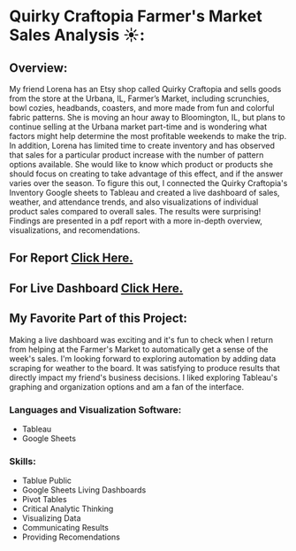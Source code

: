 # Quirky Craftopia Farmer's Market Sales Analysis ☀️:

## Overview: 

My friend Lorena has an Etsy shop called Quirky Craftopia and sells goods from the store at the Urbana, IL, Farmer’s Market, including scrunchies, bowl cozies, headbands, coasters, and more made from fun and colorful fabric patterns. She is moving an hour away to Bloomington, IL, but plans to continue selling at the Urbana market part-time and is wondering what factors might help determine the most profitable weekends to make the trip. In addition, Lorena has limited time to create inventory and has observed that sales for a particular product increase with the number of pattern options available. She would like to know which product or products she should focus on creating to take advantage of this effect, and if the answer varies over the season. To figure this out, I connected the Quirky Craftopia's Inventory Google sheets to Tableau and created a live dashboard of sales, weather, and attendance trends, and also visualizations of individual product sales compared to overall sales. The results were surprising! Findings are presented in a pdf report with a more in-depth overview, visualizations, and recomendations. 


## For Report [Click Here.](https://github.com/Jemulcrone/data-and-gis-analyst-portfolio/blob/main/quirky-craftopia-tableau/quirky-craftopia-sales-report.pdf)

## For Live Dashboard [Click Here.](https://public.tableau.com/app/profile/jessica.mulcrone/viz/QuirkyCraftopiasLiveFarmersMarketDashboard/LiveWeeklySales)

## My Favorite Part of this Project: 

Making a live dashboard was exciting and it's fun to check when I return from helping at the Farmer's Market to automatically get a sense of the week's sales. I'm looking forward to exploring automation by adding data scraping for weather to the board. It was satisfying to produce results that directly impact my friend's business decisions. I liked exploring Tableau's graphing and organization options and am a fan of the interface. 

### Languages and Visualization Software: 

- Tableau
- Google Sheets

### Skills: 

- Tablue Public
- Google Sheets Living Dashboards 
- Pivot Tables
- Critical Analytic Thinking
- Visualizing Data
- Communicating Results
- Providing Recomendations
